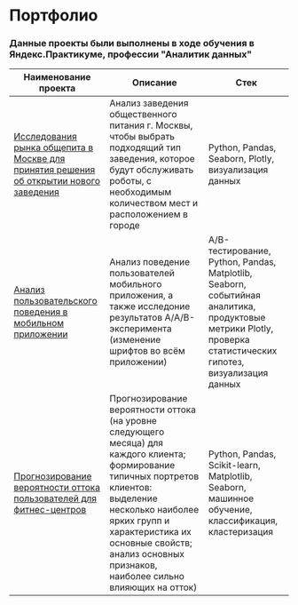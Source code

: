 # Портфолио

### Данные проекты были выполнены в ходе обучения в Яндекс.Практикуме, профессии "Аналитик данных"

|Наименование проекта      |Описание            |Стек |
| ----------------------------------------------------- | ------------------------------------------------- |---------------------------------------------------|
| [Исследования рынка общепита в Москве для принятия решения об открытии нового заведения](https://github.com/Tatiana-Dan/Project-Yandex-Practicum/tree/main/%D0%98%D1%81%D1%81%D0%BB%D0%B5%D0%B4%D0%BE%D0%B2%D0%B0%D0%BD%D0%B8%D0%B5%20%D1%80%D1%8B%D0%BD%D0%BA%D0%B0%20%D0%BE%D0%B1%D1%89%D0%B5%D0%BF%D0%B8%D1%82%D0%B0) | Анализ заведения общественного питания г. Москвы, чтобы выбрать подходящий тип заведения, которое будут обслуживать роботы, с необходимым количеством мест и расположением в городе  |Python, Pandas, Seaborn, Plotly, визуализация данных  |
| [Анализ пользовательского поведения в мобильном приложении](https://github.com/Tatiana-Dan/Project-Yandex-Practicum/tree/main/%D0%98%D1%81%D1%81%D0%BB%D0%B5%D0%B4%D0%BE%D0%B2%D0%B0%D0%BD%D0%B8%D0%B5%20%D1%80%D0%B5%D0%B7%D1%83%D0%BB%D1%8C%D1%82%D0%B0%D1%82%D0%BE%D0%B2%20%D0%90-%D0%90-%D0%92%20%D1%8D%D0%BA%D1%81%D0%BF%D0%B5%D1%80%D0%B8%D0%BC%D0%B5%D0%BD%D1%82%D0%B0) | Анализ поведение пользователей мобильного приложения, а также исследоние результатов A/A/B-эксперимента (изменение шрифтов во всём приложении)  |A/B-тестирование, Python, Pandas, Matplotlib, Seaborn, событийная аналитика, продуктовые метрики Plotly, проверка статистических гипотез, визуализация данных  |
| [Прогнозирование вероятности оттока пользователей для фитнес-центров]() | Прогнозирование вероятности оттока (на уровне следующего месяца) для каждого клиента; формирование типичных портретов клиентов: выделение несколько наиболее ярких групп и характеристика их основные свойств; анализ основных признаков, наиболее сильно влияющих на отток)  |Python, Pandas, Scikit-learn, Matplotlib, Seaborn, машинное обучение, классификация, кластеризация  |
